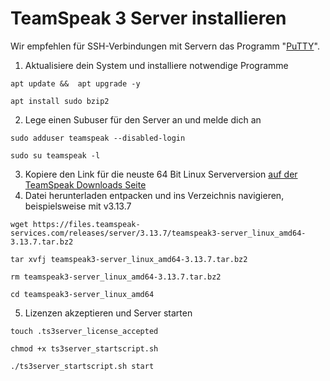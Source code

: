 # TeamSpeak 3 Server installieren

Wir empfehlen für SSH-Verbindungen mit Servern das Programm "[PuTTY](https://www.chiark.greenend.org.uk/\~sgtatham/putty/latest.html)".

1. Aktualisiere dein System und installiere notwendige Programme

```
apt update &&  apt upgrade -y
```

```
apt install sudo bzip2
```

2. Lege einen Subuser für den Server an und melde dich an

```
sudo adduser teamspeak --disabled-login
```

```
sudo su teamspeak -l
```

3. Kopiere den Link für die neuste 64 Bit Linux Serverversion [auf der TeamSpeak Downloads Seite](https://www.teamspeak.com/en/downloads/#server)
4. Datei herunterladen entpacken und ins Verzeichnis navigieren, beispielsweise mit v3.13.7

```
wget https://files.teamspeak-services.com/releases/server/3.13.7/teamspeak3-server_linux_amd64-3.13.7.tar.bz2
```

```
tar xvfj teamspeak3-server_linux_amd64-3.13.7.tar.bz2
```

```
rm teamspeak3-server_linux_amd64-3.13.7.tar.bz2
```

```
cd teamspeak3-server_linux_amd64
```

5. Lizenzen akzeptieren und Server starten

```
touch .ts3server_license_accepted
```

```
chmod +x ts3server_startscript.sh
```

```
./ts3server_startscript.sh start
```
